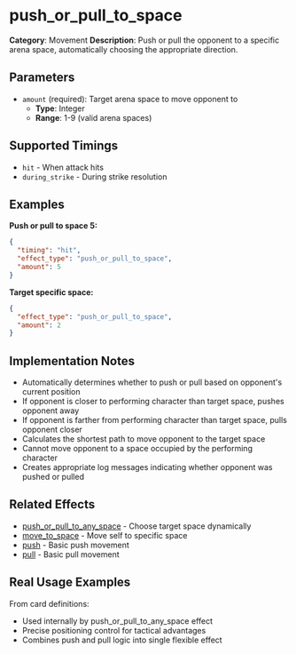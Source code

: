 # push_or_pull_to_space

**Category**: Movement
**Description**: Push or pull the opponent to a specific arena space, automatically choosing the appropriate direction.

## Parameters

- `amount` (required): Target arena space to move opponent to
  - **Type**: Integer
  - **Range**: 1-9 (valid arena spaces)

## Supported Timings

- `hit` - When attack hits
- `during_strike` - During strike resolution

## Examples

**Push or pull to space 5:**
```json
{
  "timing": "hit",
  "effect_type": "push_or_pull_to_space",
  "amount": 5
}
```

**Target specific space:**
```json
{
  "effect_type": "push_or_pull_to_space",
  "amount": 2
}
```

## Implementation Notes

- Automatically determines whether to push or pull based on opponent's current position
- If opponent is closer to performing character than target space, pushes opponent away
- If opponent is farther from performing character than target space, pulls opponent closer
- Calculates the shortest path to move opponent to the target space
- Cannot move opponent to a space occupied by the performing character
- Creates appropriate log messages indicating whether opponent was pushed or pulled

## Related Effects

- [push_or_pull_to_any_space](push_or_pull_to_any_space.md) - Choose target space dynamically
- [move_to_space](move_to_space.md) - Move self to specific space
- [push](push.md) - Basic push movement
- [pull](pull.md) - Basic pull movement

## Real Usage Examples

From card definitions:
- Used internally by push_or_pull_to_any_space effect
- Precise positioning control for tactical advantages
- Combines push and pull logic into single flexible effect
